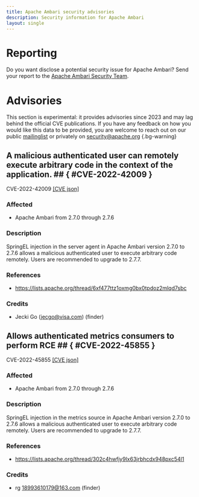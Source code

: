 ```yaml
---
title: Apache Ambari security advisories
description: Security information for Apache Ambari
layout: single
---
```


# Reporting

Do you want disclose a potential security issue for Apache Ambari? Send your report to the [Apache Ambari Security Team](mailto:security@ambari.apache.org).

# Advisories

This section is experimental: it provides advisories since 2023 and may lag behind the official CVE publications. If you have any feedback on how you would like this data to be provided, you are welcome to reach out on our public [mailinglist](/mailinglist) or privately on [security@apache.org](mailto:security@apache.org)
{.bg-warning}

## A malicious authenticated user can remotely execute arbitrary code in the context of the application. ## { #CVE-2022-42009 }

CVE-2022-42009 [\[CVE json\]](./CVE-2022-42009.cve.json)

### Affected

* Apache Ambari from 2.7.0 through 2.7.6


### Description

SpringEL injection in the server agent in Apache Ambari version 2.7.0 to 2.7.6 allows a malicious authenticated user to execute arbitrary code remotely. U<span style="background-color: rgb(255, 255, 255);">sers are recommended to upgrade to 2.7.7.</span><br>

### References
* https://lists.apache.org/thread/6xf477ttz1oxmg0bx0tpdoz2mlqd7sbc


### Credits
* Jecki Go (jecgo@visa.com) (finder)


## Allows authenticated metrics consumers to perform RCE ## { #CVE-2022-45855 }

CVE-2022-45855 [\[CVE json\]](./CVE-2022-45855.cve.json)

### Affected

* Apache Ambari from 2.7.0 through 2.7.6


### Description

SpringEL injection in the metrics source in Apache Ambari version 2.7.0 to 2.7.6 allows a malicious authenticated user to execute arbitrary code remotely.&nbsp;U<span style="background-color: rgb(255, 255, 255);">sers are recommended to upgrade to 2.7.7.</span><br>

### References
* https://lists.apache.org/thread/302c4hwfjy9lx63jrbhcdx948pxc54l1


### Credits
* rg <18993610179@163.com> (finder)
